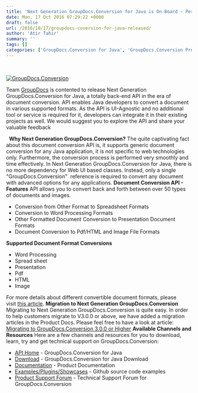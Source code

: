```yaml
---
title: 'Next Generation GroupDocs.Conversion for Java is On-Board - Perform Conversion Between 50+ File Formats'
date: Mon, 17 Oct 2016 07:29:22 +0000
draft: false
url: /2016/10/17/groupdocs-coversion-for-java-released/
author: 'Atir Tahir'
summary: ''
tags: []
categories: ['GroupDocs.Conversion for Java', 'GroupDocs.Conversion Product Family']
---
```


 

[![GroupDocs.Conversion](https://blog.groupdocs.com/wp-content/uploads/sites/4/2016/09/conversion.png?itok=MpNabR9F)](#)

Team [GroupDocs](http://www.groupdocs.com/) is contented to release Next Generation GroupDocs.Conversion for Java, a totally back-end API in the era of document conversion. API enables Java developers to convert a document in various supported formats. As the API is UI-Agnostic and no additional tool or service is required for it, developers can integrate it in their existing projects as well. We would suggest you to explore the API and share your valuable feedback

  **Why Next Generation GroupDocs.Conversion?** The quite captivating fact about this document conversion API is, it supports generic document conversion for any Java application, it is not specific to web technologies only. Furthermore, the conversion process is performed very smoothly and time effectively. In Next Generation GroupDocs.Conversion for Java, there is no more dependency for Web UI based classes. Instead, only a single "GroupDocs.Conversion"  reference is required to convert any document with advanced options for any applications. **Document Conversion API - Features** API allows you to convert back and forth between over 50 types of documents and images.

*   Conversion from Other Format to Spreadsheet Formats
*   Conversion to Word Processing Formats
*   Other Formatted Document Conversion to Presentation Document Formats
*   Document Conversion to Pdf/HTML and Image File Formats

**Supported Document Format Conversions**

*   Word Processing
*   Spread sheet
*   Presentation
*   Pdf
*   HTML
*   Image

For more details about different convertible document formats, please visit [this article](http://www.groupdocs.com/docs/display/conversionjava/Supported+Document+Formats). **Migration to Next Generation GroupDocs.Conversion** Migrating to Next Generation GroupDocs.Conversion is quite easy. In order to help customers migrate to V3.0.0 or above, we have added a migration articles in the Product Docs. Please feel free to have a look at article: [Migrating to GroupDocs.Conversion 3.0.0 or Higher](https://docs.groupdocs.com/conversion/java/) **Available Channels and Resources** Here are a few channels and resources for you to download, learn, try and get technical support on GroupDocs.Conversion:

*   [API Home](http://www.groupdocs.com/products/conversion/java "Product Home") - GroupDocs.Conversion for Java
*   [Download](http://www.groupdocs.com/downloads/conversion/java "Download API") - GroupDocs.Conversion for Java Download
*   [Documentation](https://docs.groupdocs.com/conversion/java/ "Documentation") - Product Documentation
*   [Examples/Plugins/Showcases](https://github.com/groupdocs-conversion/GroupDocs.Conversion-for-Java "Example projects") - Github source code examples
*   [Product Support Forum](http://groupdocs.com/Community/forums/groupdocs.conversion-product-family/7/showforum.aspx "Support forum") \- Technical Support Forum for GroupDocs.Conversion





